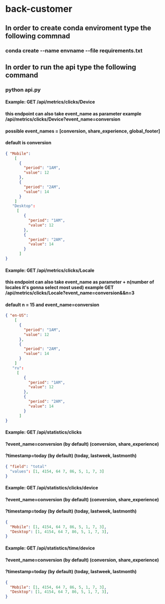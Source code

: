 # back-customer
## In order to create conda enviroment type the following commnad
### conda create --name envname --file requirements.txt
## In order to run the api type the following command
### python api.py

#### Example: GET /api/metrics/clicks/Device
#### this endpoint can also take event_name as parameter example /api/metrics/clicks/Device?event_name=conversion
#### possible event_names = [conversion, share_experience, global_footer]
#### default is conversion
```json
{ "Mobile":
    [
      {
        "period": "1AM",
        "value": 12
      },
      {
        "period": "2AM",
        "value": 14
      }
    ]
   "Desktop":
     [
        {
          "period": "1AM",
          "value": 12
        },
        {
          "period": "2AM",
          "value": 14
        }
      ]
}
```
#### Example: GET /api/metrics/clicks/Locale
#### this endpoint can also take event_name as parameter + n(number of locales it's gonna select most used) example GET /api/metrics/clicks/Locale?event_name=conversion&&n=3
#### default n = 15 and event_name=conversion
```json
{ "en-US":
    [
      {
        "period": "1AM",
        "value": 12
      },
      {
        "period": "2AM",
        "value": 14
      }
    ]
   "ru":
     [
        {
          "period": "1AM",
          "value": 12
        },
        {
          "period": "2AM",
          "value": 14
        }
      ]
}
```
#### Example: GET /api/statistics/clicks
#### ?event_name=conversion (by default) (conversion, share_experience)
#### ?timestamp=today (by default) (today, lastweek, lastmonth)
```json
{ "field": "total"
  "values": [1, 4154, 64 7, 86, 5, 1, 7, 3]
}
```

#### Example: GET /api/statistics/clicks/device
#### ?event_name=conversion (by default) (conversion, share_experience)
#### ?timestamp=today (by default) (today, lastweek, lastmonth)
```json
{ 
  "Mobile": [1, 4154, 64 7, 86, 5, 1, 7, 3],
  "Desktop": [1, 4154, 64 7, 86, 5, 1, 7, 3],
}
```
#### Example: GET /api/statistics/time/device
#### ?event_name=conversion (by default) (conversion, share_experience)
#### ?timestamp=today (by default) (today, lastweek, lastmonth)
```json
{ 
  "Mobile": [1, 4154, 64 7, 86, 5, 1, 7, 3],
  "Desktop": [1, 4154, 64 7, 86, 5, 1, 7, 3],
}
```

